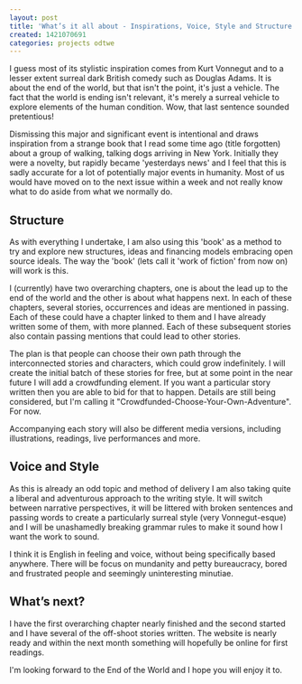 ```yaml
---
layout: post
title: 'What’s it all about - Inspirations, Voice, Style and Structure'
created: 1421070691
categories: projects odtwe
---
```


I guess most of its stylistic inspiration comes from Kurt Vonnegut and to a lesser extent surreal dark British comedy such as Douglas Adams. It is about the end of the world, but that isn't the point, it's just a vehicle. The fact that the world is ending isn't relevant, it's merely a surreal vehicle to explore elements of the human condition. Wow, that last sentence sounded pretentious!

Dismissing this major and significant event is intentional and draws inspiration from a strange book that I read some time ago (title forgotten) about a group of walking, talking dogs arriving in New York. Initially they were a novelty, but rapidly became 'yesterdays news' and I feel that this is sadly accurate for a lot of potentially major events in humanity. Most of us would have moved on to the next issue within a week and not really know what to do aside from what we normally do.

## Structure
As with everything I undertake, I am also using this 'book' as a method to try and explore new structures, ideas and financing models embracing open source ideals. The way the 'book' (lets call it 'work of fiction' from now on) will work is this.

I (currently) have two overarching chapters, one is about the lead up to the end of the world and the other is about what happens next. In each of these chapters, several stories, occurrences and ideas are mentioned in passing. Each of these could have a chapter linked to them and I have already written some of them, with more planned. Each of these subsequent stories also contain passing mentions that could lead to other stories.

The plan is that people can choose their own path through the interconnected stories and characters, which could grow indefinitely. I will create the initial batch of these stories for free, but at some point in the near future I will add a crowdfunding element. If you want a particular story written then you are able to bid for that to happen. Details are still being considered, but I'm calling it "Crowdfunded-Choose-Your-Own-Adventure". For now.

Accompanying each story will also be different media versions, including illustrations, readings, live performances and more.

## Voice and Style
As this is already an odd topic and method of delivery I am also taking quite a liberal and adventurous approach to the writing style. It will switch between narrative perspectives, it will be littered with broken sentences and passing words to create a particularly surreal style (very Vonnegut-esque) and I will be unashamedly breaking grammar rules to make it sound how I want the work to sound.

I think it is English in feeling and voice, without being specifically based anywhere. There will be focus on mundanity and petty bureaucracy, bored and frustrated people and seemingly uninteresting minutiae.

## What’s next?
I have the first overarching chapter nearly finished and the second started and I have several of the off-shoot stories written. The website is nearly ready and within the next month something will hopefully be online for first readings.

I'm looking forward to the End of the World and I hope you will enjoy it to.
